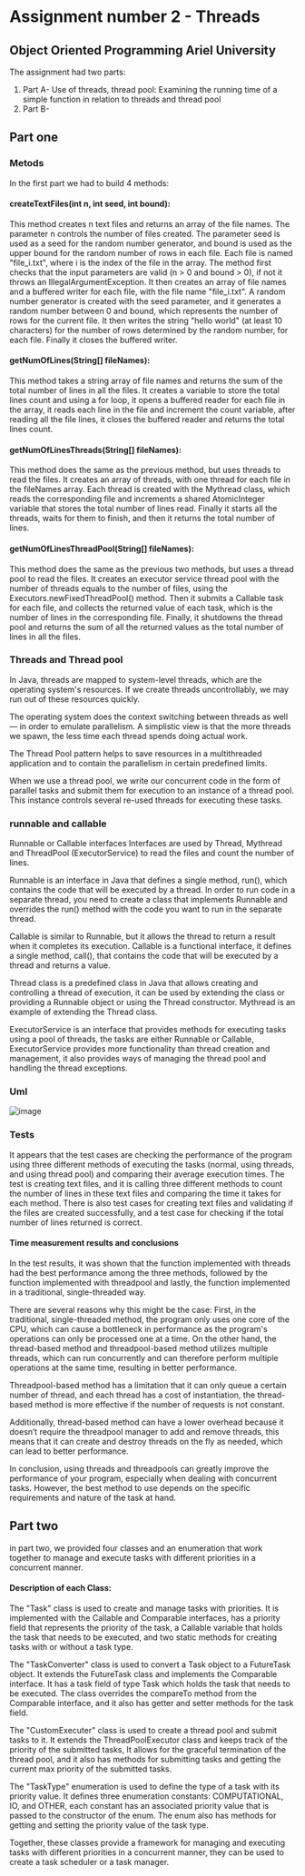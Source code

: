 

# Assignment number 2 - Threads
## Object Oriented Programming Ariel University

The assignment had two parts:
1. Part A- Use of threads, thread pool: Examining the running time of a simple function in relation to threads and thread pool
2. Part B- 

## Part one

### Metods
In the first part we had to build 4 methods:

#### createTextFiles(int n, int seed, int bound):
This method creates n text files and returns an array of the file names. The parameter n controls the number of files created. The parameter seed is used as a seed for the random number generator, and bound is used as the upper bound for the random number of rows in each file. Each file is named "file_i.txt", where i is the index of the file in the array.
The method first checks that the input parameters are valid (n > 0 and bound > 0), if not it throws an IllegalArgumentException.
It then creates an array of file names and a buffered writer for each file, with the file name "file_i.txt".
A random number generator is created with the seed parameter, and it generates a random number between 0 and bound, which represents the number of rows for the current file.
It then writes the string "hello world" (at least 10 characters) for the number of rows determined by the random number, for each file.
Finally it closes the buffered writer.

#### getNumOfLines(String[] fileNames):
This method takes a string array of file names and returns the sum of the total number of lines in all the files.
It creates a variable to store the total lines count and using a for loop, it opens a buffered reader for each file in the array, it reads each line in the file and increment the count variable, after reading all the file lines, it closes the buffered reader and returns the total lines count.

#### getNumOfLinesThreads(String[] fileNames):
This method does the same as the previous method, but uses threads to read the files.
It creates an array of threads, with one thread for each file in the fileNames array.
Each thread is created with the Mythread class, which reads the corresponding file and increments a shared AtomicInteger variable that stores the total number of lines read.
Finally it starts all the threads, waits for them to finish, and then it returns the total number of lines.

#### getNumOfLinesThreadPool(String[] fileNames):
This method does the same as the previous two methods, but uses a thread pool to read the files.
It creates an executor service thread pool with the number of threads equals to the number of files, using the Executors.newFixedThreadPool() method.
Then it submits a Callable task for each file, and collects the returned value of each task, which is the number of lines in the corresponding file.
Finally, it shutdowns the thread pool and returns the sum of all the returned values as the total number of lines in all the files.

### Threads and Thread pool
In Java, threads are mapped to system-level threads, which are the operating system's resources. If we create threads uncontrollably, we may run out of these resources quickly.

The operating system does the context switching between threads as well — in order to emulate parallelism. A simplistic view is that the more threads we spawn, the less time each thread spends doing actual work.

The Thread Pool pattern helps to save resources in a multithreaded application and to contain the parallelism in certain predefined limits.

When we use a thread pool, we write our concurrent code in the form of parallel tasks and submit them for execution to an instance of a thread pool. This instance controls several re-used threads for executing these tasks.

### runnable and callable
Runnable or Callable interfaces Interfaces are used by Thread, Mythread and ThreadPool (ExecutorService) to read the files and count the number of lines.

Runnable is an interface in Java that defines a single method, run(), which contains the code that will be executed by a thread. In order to run code in a separate thread, you need to create a class that implements Runnable and overrides the run() method with the code you want to run in the separate thread.

Callable is similar to Runnable, but it allows the thread to return a result when it completes its execution. Callable is a functional interface, it defines a single method, call(), that contains the code that will be executed by a thread and returns a value.

Thread class is a predefined class in Java that allows creating and controlling a thread of execution, it can be used by extending the class or providing a Runnable object or using the Thread constructor. Mythread is an example of extending the Thread class.

ExecutorService is an interface that provides methods for executing tasks using a pool of threads, the tasks are either Runnable or Callable, ExecutorService provides more functionality than thread creation and management, it also provides ways of managing the thread pool and handling the thread exceptions.

### Uml
![image](https://user-images.githubusercontent.com/95377680/211951214-e24f3412-486d-4d68-887e-606a9037038a.png)

### Tests

It appears that the test cases are checking the performance of the program using three different methods of executing the tasks (normal, using threads, and using thread pool) and comparing their average execution times. The test is creating text files, and it is calling three different methods to count the number of lines in these text files and comparing the time it takes for each method. There is also test cases for creating text files and validating if the files are created successfully, and a test case for checking if the total number of lines returned is correct.

#### Time measurement results and conclusions

In the test results, it was shown that the function implemented with threads had the best performance among the three methods, followed by the function implemented with threadpool and lastly, the function implemented in a traditional, single-threaded way.

There are several reasons why this might be the case:
First, in the traditional, single-threaded method, the program only uses one core of the CPU, which can cause a bottleneck in performance as the program's operations can only be processed one at a time.
On the other hand, the thread-based method and threadpool-based method utilizes multiple threads, which can run concurrently and can therefore perform multiple operations at the same time, resulting in better performance.

Threadpool-based method has a limitation that it can only queue a certain number of thread, and each thread has a cost of instantiation, the thread-based method is more effective if the number of requests is not constant.

Additionally, thread-based method can have a lower overhead because it doesn’t require the threadpool manager to add and remove threads, this means that it can create and destroy threads on the fly as needed, which can lead to better performance.

In conclusion, using threads and threadpools can greatly improve the performance of your program, especially when dealing with concurrent tasks. However, the best method to use depends on the specific requirements and nature of the task at hand.


## Part two

in part two, we provided four classes and an enumeration that work together to manage and execute tasks with different priorities in a concurrent manner.

#### Description of each Class:
The "Task" class is used to create and manage tasks with priorities. It is implemented with the Callable and Comparable interfaces, has a priority field that represents the priority of the task, a Callable variable that holds the task that needs to be executed, and two static methods for creating tasks with or without a task type.

The "TaskConverter" class is used to convert a Task<T> object to a FutureTask<T> object. It extends the FutureTask class and implements the Comparable interface. It has a task field of type Task<T> which holds the task that needs to be executed. The class overrides the compareTo method from the Comparable interface, and it also has getter and setter methods for the task field.

The "CustomExecuter" class is used to create a thread pool and submit tasks to it. It extends the ThreadPoolExecutor class and keeps track of the priority of the submitted tasks, It allows for the graceful termination of the thread pool, and it also has methods for submitting tasks and getting the current max priority of the submitted tasks.

The "TaskType" enumeration is used to define the type of a task with its priority value. It defines three enumeration constants: COMPUTATIONAL, IO, and OTHER, each constant has an associated priority value that is passed to the constructor of the enum. The enum also has methods for getting and setting the priority value of the task type.

Together, these classes provide a framework for managing and executing tasks with different priorities in a concurrent manner, they can be used to create a task scheduler or a task manager.
